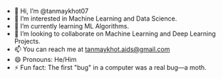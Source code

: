 - 👋 Hi, I’m @tanmaykhot07
- 👀 I’m interested in Machine Learning and Data Science.
- 🌱 I’m currently learning ML Algorithms.
- 💞️ I’m looking to collaborate on Machine Learning and Deep Learning Projects.
- 📫 You can reach me at tanmaykhot.aids@gmail.com 
- 😄 Pronouns: He/Him
- ⚡ Fun fact: The first "bug" in a computer was a real bug—a moth.

<!---
tanmaykhot07/tanmaykhot07 is a ✨ special ✨ repository because its `README.md` (this file) appears on your GitHub profile.
You can click the Preview link to take a look at your changes.
--->

